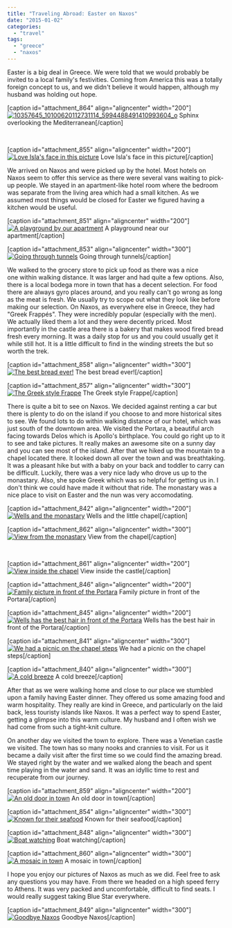 ```yaml
---
title: "Traveling Abroad: Easter on Naxos"
date: "2015-01-02"
categories: 
  - "travel"
tags: 
  - "greece"
  - "naxos"
---
```


Easter is a big deal in Greece. We were told that we would probably be invited to a local family's festivities. Coming from America this was a totally foreign concept to us, and we didn't believe it would happen, although my husband was holding out hope.

\[caption id="attachment\_864" align="aligncenter" width="200"\][![10357645_10100620112731114_5994488491410993604_o](images/10357645_10100620112731114_5994488491410993604_o-200x300.jpg)](https://letkidstravel.com/wp-content/uploads/2014/12/10357645_10100620112731114_5994488491410993604_o.jpg) Sphinx overlooking the Mediterranean\[/caption\]

 

\[caption id="attachment\_855" align="aligncenter" width="200"\][![Love Isla's face in this picture](images/10295536_10100620111922734_3899609671944062412_o-200x300.jpg)](https://letkidstravel.com/wp-content/uploads/2014/12/10295536_10100620111922734_3899609671944062412_o.jpg) Love Isla's face in this picture\[/caption\]

We arrived on Naxos and were picked up by the hotel. Most hotels on Naxos seem to offer this service as there were several vans waiting to pick-up people. We stayed in an apartment-like hotel room where the bedroom was separate from the living area which had a small kitchen. As we assumed most things would be closed for Easter we figured having a kitchen would be useful.

\[caption id="attachment\_851" align="aligncenter" width="200"\][![A playground by our apartment](images/10321725_10100620111573434_22875198582007704_o-200x300.jpg)](https://letkidstravel.com/wp-content/uploads/2014/12/10321725_10100620111573434_22875198582007704_o.jpg) A playground near our apartment\[/caption\]

\[caption id="attachment\_853" align="aligncenter" width="300"\][![Going through tunnels](images/10272527_10100620118389774_5631944541598811162_o-300x200.jpg)](https://letkidstravel.com/wp-content/uploads/2014/12/10272527_10100620118389774_5631944541598811162_o.jpg) Going through tunnels\[/caption\]

We walked to the grocery store to pick up food as there was a nice one within walking distance. It was larger and had quite a few options. Also, there is a local bodega more in town that has a decent selection. For food there are always gyro places around, and you really can't go wrong as long as the meat is fresh. We usually try to scope out what they look like before making our selection. On Naxos, as everywhere else in Greece, they had "Greek Frappés". They were incredibly popular (especially with the men). We actually liked them a lot and they were decently priced. Most importantly in the castle area there is a bakery that makes wood fired bread fresh every morning. It was a daily stop for us and you could usually get it while still hot. It is a little difficult to find in the winding streets the but so worth the trek.

\[caption id="attachment\_858" align="aligncenter" width="300"\][![The best bread ever!](images/10317582_10100620118813924_7733142544155924154_o-300x200.jpg)](https://letkidstravel.com/wp-content/uploads/2014/12/10317582_10100620118813924_7733142544155924154_o.jpg) The best bread ever!\[/caption\]

\[caption id="attachment\_857" align="aligncenter" width="300"\][![The Greek style Frappe](images/10359100_10100620110300984_9048542621364299622_o-300x199.jpg)](https://letkidstravel.com/wp-content/uploads/2014/12/10359100_10100620110300984_9048542621364299622_o.jpg) The Greek style Frappe\[/caption\]

There is quite a bit to see on Naxos. We decided against renting a car but there is plenty to do on the island if you choose to and more historical sites to see. We found lots to do within walking distance of our hotel, which was just south of the downtown area. We visited the Portara, a beautiful arch facing towards Delos which is Apollo's birthplace. You could go right up to it to see and take pictures. It really makes an awesome site on a sunny day and you can see most of the island. After that we hiked up the mountain to a chapel located there. It looked down all over the town and was breathtaking. It was a pleasant hike but with a baby on your back and toddler to carry can be difficult. Luckily, there was a very nice lady who drove us up to the monastary. Also, she spoke Greek which was so helpful for getting us in. I don't think we could have made it without that ride. The monastary was a nice place to visit on Easter and the nun was very accomodating.

\[caption id="attachment\_842" align="aligncenter" width="200"\][![Wells and the monastary](images/10256438_10100620110340904_8485235965200766489_o-200x300.jpg)](https://letkidstravel.com/wp-content/uploads/2014/12/10256438_10100620110340904_8485235965200766489_o.jpg) Wells and the little chapel\[/caption\]

\[caption id="attachment\_862" align="aligncenter" width="300"\][![View from the monastary](images/10355414_10100620119342864_7784672523097716435_o-300x200.jpg)](https://letkidstravel.com/wp-content/uploads/2014/12/10355414_10100620119342864_7784672523097716435_o.jpg) View from the chapel\[/caption\]

 

\[caption id="attachment\_861" align="aligncenter" width="200"\][![View inside the chapel](images/10431429_10100620112411754_2988300682243149380_o-200x300.jpg)](https://letkidstravel.com/wp-content/uploads/2014/12/10431429_10100620112411754_2988300682243149380_o.jpg) View inside the castle\[/caption\]

\[caption id="attachment\_846" align="aligncenter" width="200"\][![Family picture in front of the Portara ](images/10397158_10100620109986614_4926008802561688554_o-200x300.jpg)](https://letkidstravel.com/wp-content/uploads/2014/12/10397158_10100620109986614_4926008802561688554_o.jpg) Family picture in front of the Portara\[/caption\]

\[caption id="attachment\_845" align="aligncenter" width="200"\][![Wells has the best hair in front of the Portara](images/10397237_10100620111014554_1914890417168710993_o-200x300.jpg)](https://letkidstravel.com/wp-content/uploads/2014/12/10397237_10100620111014554_1914890417168710993_o.jpg) Wells has the best hair in front of the Portara\[/caption\]

\[caption id="attachment\_841" align="aligncenter" width="300"\][![We had a picnic on the chapel steps](images/10296468_10100620114757054_706616388430398406_o-300x200.jpg)](https://letkidstravel.com/wp-content/uploads/2014/12/10296468_10100620114757054_706616388430398406_o.jpg) We had a picnic on the chapel steps\[/caption\]

\[caption id="attachment\_840" align="aligncenter" width="300"\][![A cold breeze ](images/10382511_10100620114632304_6432021367836251735_o-300x200.jpg)](https://letkidstravel.com/wp-content/uploads/2014/12/10382511_10100620114632304_6432021367836251735_o.jpg) A cold breeze\[/caption\]

[](https://letkidstravel.com/wp-content/uploads/2014/12/10321725_10100620111573434_22875198582007704_o.jpg)After that as we were walking home and close to our place we stumbled upon a family having Easter dinner. They offered us some amazing food and warm hospitality. They really are kind in Greece, and particularly on the laid back, less touristy islands like Naxos. It was a perfect way to spend Easter, getting a glimpse into this warm culture. My husband and I often wish we had come from such a tight-knit culture.[](https://letkidstravel.com/wp-content/uploads/2014/12/10397237_10100620111014554_1914890417168710993_o.jpg)

On another day we visited the town to explore. There was a Venetian castle we visited. The town has so many nooks and crannies to visit. For us it became a daily visit after the first time so we could find the amazing bread. We stayed right by the water and we walked along the beach and spent time playing in the water and sand. It was an idyllic time to rest and recuperate from our journey.

\[caption id="attachment\_859" align="aligncenter" width="200"\][![An old door in town](images/1957935_10100620112386804_9149107284912259958_o-200x300.jpg)](https://letkidstravel.com/wp-content/uploads/2014/12/1957935_10100620112386804_9149107284912259958_o.jpg) An old door in town\[/caption\]

\[caption id="attachment\_854" align="aligncenter" width="300"\][![Known for their seafood](images/10359131_10100620118519514_2642676217762443903_o-300x200.jpg)](https://letkidstravel.com/wp-content/uploads/2014/12/10359131_10100620118519514_2642676217762443903_o.jpg) Known for their seafood\[/caption\]

\[caption id="attachment\_848" align="aligncenter" width="300"\][![Boat watching](images/10333500_10100620116024514_5812403896691062520_o-300x200.jpg)](https://letkidstravel.com/wp-content/uploads/2014/12/10333500_10100620116024514_5812403896691062520_o.jpg) Boat watching\[/caption\]

\[caption id="attachment\_860" align="aligncenter" width="300"\][![A mosaic in town](images/10271426_10100620119332884_5687406397128964844_o-300x200.jpg)](https://letkidstravel.com/wp-content/uploads/2014/12/10271426_10100620119332884_5687406397128964844_o.jpg) A mosaic in town\[/caption\]

I hope you enjoy our pictures of Naxos as much as we did. Feel free to ask any questions you may have. From there we headed on a high speed ferry to Athens. It was very packed and uncomfortable, difficult to find seats. I would really suggest taking Blue Star everywhere.

\[caption id="attachment\_849" align="aligncenter" width="300"\][![Goodbye Naxos](images/10386931_10100620116842874_2987842307444645415_o-300x200.jpg)](https://letkidstravel.com/wp-content/uploads/2014/12/10386931_10100620116842874_2987842307444645415_o.jpg) Goodbye Naxos\[/caption\]
